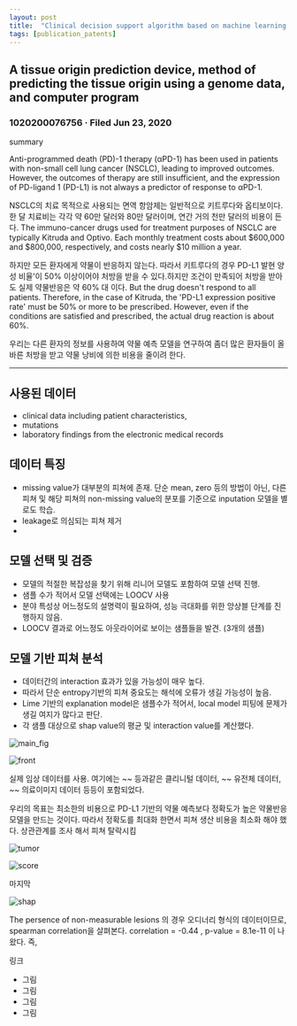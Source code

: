 ```yaml
---
layout: post
title:  "Clinical decision support algorithm based on machine learning to assess the clinical response to anti–pd-1 therapy"
tags: [publication_patents]
---
```



## A tissue origin prediction device, method of predicting the tissue origin using a genome data, and computer program
### 1020200076756 · Filed Jun 23, 2020

summary 

 Anti-programmed death (PD)-1 therapy (αPD-1) has been used in patients with non-small cell
lung cancer (NSCLC), leading to improved outcomes. However, the outcomes of therapy are still
insufficient, and the expression of PD-ligand 1 (PD-L1) is not always a predictor of response to
αPD-1. 

 NSCLC의 치료 목적으로 사용되는 면역 항암제는 일반적으로 키트루다와 옵티보이다.
한 달 치료비는 각각 약 60만 달러와 80만 달러이며, 연간 거의 천만 달러의 비용이 든다.
 The immuno-cancer drugs used for treatment purposes of NSCLC are typically Kitruda and Optivo.
Each monthly treatment costs about $600,000 and $800,000, respectively, and costs nearly $10 million a year.


하지만 모든 환자에게 약물이 반응하지 않는다. 따라서 키트루다의 경우 PD-L1 발현 양성 비율'이 50% 이상이어야 처방을 받을 수 있다.하지만 조건이 만족되어 처방을 받아도 실제 약물반응은 약 60% 대 이다. 
But the drug doesn't respond to all patients. Therefore, in the case of Kitruda, the 'PD-L1 expression positive rate' must be 50% or more to be prescribed. However, even if the conditions are satisfied and prescribed, the actual drug reaction is about 60%.

우리는 다른 환자의 정보를 사용하여 약물 예측 모델을 연구하여 좀더 많은 환자들이 올바른 처방을 받고 약물 낭비에 의한 비용을 줄이려 한다. 


---

## 사용된 데이터 
- clinical data including patient characteristics, 
- mutations
- laboratory findings from the electronic medical records

## 데이터 특징 
- missing value가 대부분의 피쳐에 존재. 단순 mean, zero 등의 방법이 아닌, 다른 피쳐 및 해당 피쳐의 non-missing value의 분포를 기준으로 inputation 모델을 별로도 학습. 
- leakage로 의심되는 피쳐 제거 
- 

## 모델 선택 및 검증
- 모델의 적절한 복잡성을 찾기 위해 리니어 모델도 포함하여 모델 선택 진행. 
- 샘플 수가 적어서 모델 선택에는 LOOCV 사용
- 분야 특성상 어느정도의 설명력이 필요하여, 성능 극대화를 위한 앙상블 단계를 진행하지 않음. 
- LOOCV 결과로 어느정도 아웃라이어로 보이는 샘플들을 발견. (3개의 샘플)

## 모델 기반 피쳐 분석
- 데이터간의 interaction 효과가 있을 가능성이 매우 높다. 
- 따라서 단순 entropy기반의 피쳐 중요도는 해석에 오류가 생길 가능성이 높음.   
- Lime 기반의 explanation model은 샘플수가 적어서, local model 피팅에 문제가 생길 여지가 많다고 판단.  
- 각 샘플 대상으로 shap value의 평균 및 interaction value를 계산했다. 





![main_fig](/assets/publication_patents/CDSS_main.jpg)



![front](/assets/publication_patents/paper_front.png)

실제 임상 데이터를 사용. 여기에는 ~~ 등과같은 클리니털 데이터,  ~~ 유전체 데이터, ~~ 의료이미지 데이터 등등이 포함되었다. 

우리의 목표는 최소한의 비용으로 PD-L1 기반의 약물 예측보다 정확도가 높은 약물반응 모델을 만드는 것이다. 따라서 정확도를 최대화 한면서  피쳐 생산 비용을 최소화 해야 했다. 
 상관관계를 조사 해서 피쳐 탈락시킴



![tumor](/assets/publication_patents/paper_tumor.png)



![score](/assets/publication_patents/paper_score.png)


마지막 

![shap](/assets/publication_patents/paper_shap_val.png)

The persence of non-measurable lesions 의 경우 오디너리 형식의 데이터이므로, spearman correlation을 살펴본다. 
correlation = -0.44 , p-value = 8.1e-11 이 나왔다. 
즉, 

<!-- 반응 여부 : 바이너리, lesions은 오디너리 형식(0,0.5,1)  
correlation을 스피어만 , 피어슨중 골라야함. 
설명을 하면 
스피어만은 monotonic relationship, 피어슨은 linear relationship 이 있는지를 보는 것이다. 
모노토닉은 한 변수가 증가할때 다른 변수도 증가하는지 여부만 보는것. 
linear는 한변수가 1증가시 다른변수도 같은양인 1로 증가하는지, 증가 폭도 같이 보는것이다. (양적관계도 포함되어있다.)
 -->


링크 


- 그림
- 그림
- 그림
- 그림



